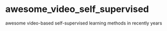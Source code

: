 # awesome_video_self_supervised
awesome video-based self-supervised learning methods in recently years
